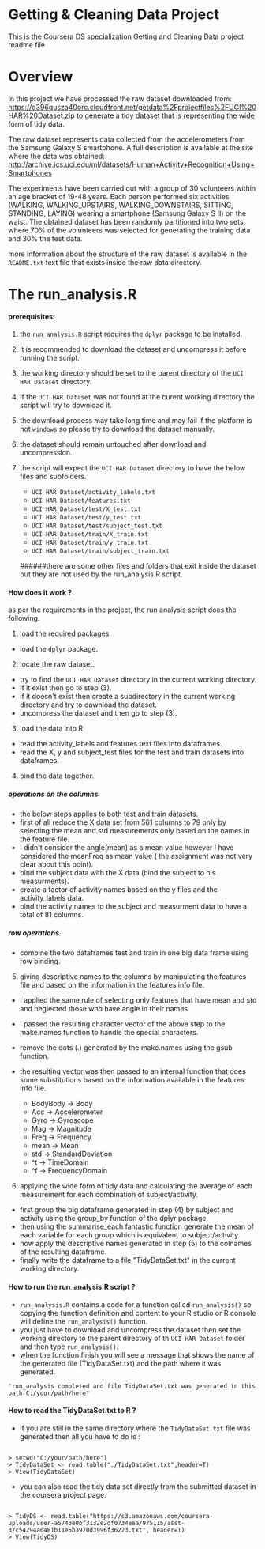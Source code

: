 # Getting & Cleaning Data Project

This is the Coursera DS specialization Getting and Cleaning Data project readme file

# Overview

In this project we have processed the raw dataset downloaded from: https://d396qusza40orc.cloudfront.net/getdata%2Fprojectfiles%2FUCI%20HAR%20Dataset.zip 
to generate a tidy dataset that is representing the wide form of tidy data.

The raw dataset represents data collected from the accelerometers from the Samsung Galaxy S smartphone. A full description is available at the site where the data was obtained: 
http://archive.ics.uci.edu/ml/datasets/Human+Activity+Recognition+Using+Smartphones 

The experiments have been carried out with a group of 30 volunteers within an age bracket of 19-48 years. 
Each person performed six activities (WALKING, WALKING_UPSTAIRS, WALKING_DOWNSTAIRS, SITTING, STANDING, LAYING) wearing a smartphone (Samsung Galaxy S II) on the waist.
The obtained dataset has been randomly partitioned into two sets, where 70% of the volunteers was selected for generating the training data and 30% the test data. 

more information about the structure of the raw dataset is available in the `README.txt` text file that exists inside the raw data directory.

# The run_analysis.R 

#### prerequisites:

1. the `run_analysis.R` script requires the `dplyr` package to be installed.
2. it is recommended to download the dataset and uncompress it before running the script.
3. the working directory should be set to the parent directory of the `UCI HAR Dataset` directory.
4. if the `UCI HAR Dataset` was not found at the curent working directory the script will try to download it.
5. the download process may take long time and may fail if the platform is not `windows` so please try to download the dataset manually.
6. the dataset should remain untouched after download and uncompression.
7. the script will expect the `UCI HAR Dataset` directory to have the below files and subfolders.

   - `UCI HAR Dataset/activity_labels.txt`
   - `UCI HAR Dataset/features.txt`
   - `UCI HAR Dataset/test/X_test.txt`
   - `UCI HAR Dataset/test/y_test.txt`
   - `UCI HAR Dataset/test/subject_test.txt`
   - `UCI HAR Dataset/train/X_train.txt`
   - `UCI HAR Dataset/train/y_train.txt`
   - `UCI HAR Dataset/train/subject_train.txt`
   
   ######there are some other files and folders that exit inside the dataset but they are not used by the run_analysis.R script.

#### How does it work ?

as per the requirements in the project, the run analysis script does the following.

1) load the required packages.

- load the `dplyr` package.

2) locate the raw dataset.

- try to find the `UCI HAR Dataset` directory in the current working directory.
- if it exist then go to step (3).
- if it doesn't exist then create a subdirectory in the current working directory and try to download the dataset.
- uncompress the dataset and then go to step (3).

3) load the data into R

- read the activity_labels and features text files into dataframes.
- read the X, y and subject_test files for the test and train datasets into dataframes.

4) bind the data together.

##### operations on the columns.

- the below steps applies to both test and train datasets.
- first of all reduce the X data set from 561 columns to 79 only by selecting the mean and std measurements only based on the names in the feature file.
- I didn't consider the angle(mean) as a mean value however I have considered the meanFreq as mean value ( the assignment was not very clear about this point).
- bind the subject data with the X data (bind the subject to his measurments).
- create a factor of activity names based on the y files and the activity_labels data.
- bind the activity names to the subject and measurment data to have a total of 81 columns.

##### row operations.

- combine the two dataframes test and train in one big data frame using row binding.

5) giving descriptive names to the columns by manipulating the features file and based on the information in the features info file.

- I applied the same rule of selecting only features that have mean and std and neglected those who have angle in their names.
- I passed the resulting character vector of the above step to the make.names function to handle the special characters.
- remove the dots (.) generated by the make.names using the gsub function.
- the resulting vector was then passed to an internal function that does some substitutions based on the information available in the features info file.

    - BodyBody -> Body
    - Acc -> Accelerometer
    - Gyro -> Gyroscope
    - Mag -> Magnitude
    - Freq -> Frequency
    - mean -> Mean
    - std -> StandardDeviation
    - ^t -> TimeDomain
    - ^f -> FrequencyDomain
    

6) applying the wide form of tidy data and calculating the average of each measurement for each combination of subject/activity.

- first group the big dataframe generated in step (4) by subject and activity using the group_by function of the dplyr package.
- then using the summarise_each fantastic function generate the mean of each variable for each group which is equivalent to subject/activity.
- now apply the descriptive names generated in step (5) to the colnames of the resulting dataframe.
- finally write the dataframe to a file "TidyDataSet.txt" in the current working directory.



#### How to run the run_analysis.R script ?

- `run_analysis.R` contains a code for a function called `run_analysis()` so copying the function definition and content to your R studio or R console will define the `run_analysis()` function.
- you just have to download and uncompress the dataset then set the working directory to the parent directory of th `UCI HAR Dataset` folder and then type `run_analysis()`.
- when the function finish you will see a message that shows the name of the generated file (TidyDataSet.txt) and the path where it was generated.

```{R}
"run_analysis completed and file TidyDataSet.txt was generated in this path C:/your/path/here"
``` 


#### How to read the TidyDataSet.txt to R ?

- if you are still in the same directory where the `TidyDataSet.txt` file was generated then all you have to do is :

```{R}

> setwd("C:/your/path/here")
> TidyDataSet <- read.table("./TidyDataSet.txt",header=T)
> View(TidyDataSet)

```
- you can also read the tidy data set directly from the submitted dataset in the coursera project page.

```{R}

> TidyDS <- read.table("https://s3.amazonaws.com/coursera-uploads/user-a5743e0bf3132e2df0734eea/975115/asst-3/c54294a0481b11e5b3970d3996f36223.txt", header=T)
> View(TidyDS)

```







